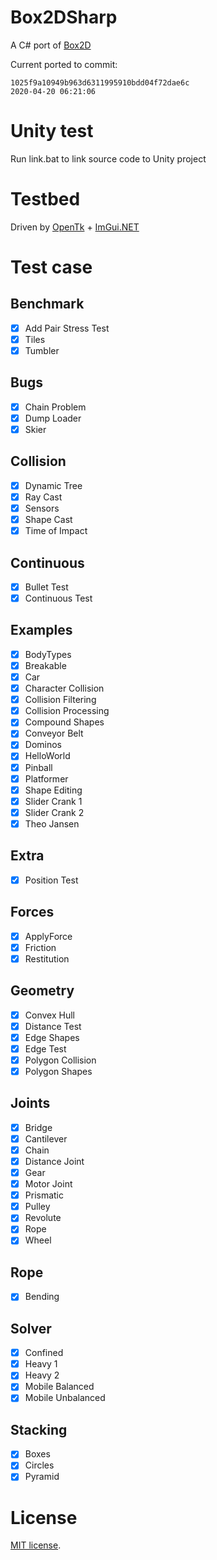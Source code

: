 # Box2DSharp
A C# port of [Box2D](https://github.com/erincatto/Box2D)

Current ported to commit:
```
1025f9a10949b963d6311995910bdd04f72dae6c
2020-04-20 06:21:06
```

# Unity test
Run link.bat to link source code to Unity project

# Testbed
Driven by [OpenTk](https://github.com/opentk/opentk) + [ImGui.NET](https://github.com/mellinoe/imgui.net)

# Test case
## Benchmark
* [x] Add Pair Stress Test
* [x] Tiles
* [x] Tumbler

## Bugs
* [x] Chain Problem
* [x] Dump Loader
* [x] Skier

## Collision
* [x] Dynamic Tree
* [x] Ray Cast
* [x] Sensors
* [x] Shape Cast
* [x] Time of Impact

## Continuous
* [x] Bullet Test
* [x] Continuous Test

## Examples
* [x] BodyTypes
* [x] Breakable
* [x] Car
* [x] Character Collision
* [x] Collision Filtering
* [x] Collision Processing
* [x] Compound Shapes
* [x] Conveyor Belt
* [x] Dominos
* [x] HelloWorld
* [x] Pinball
* [x] Platformer
* [x] Shape Editing
* [x] Slider Crank 1
* [x] Slider Crank 2
* [x] Theo Jansen

## Extra
* [x] Position Test

## Forces
* [x] ApplyForce
* [x] Friction
* [x] Restitution

## Geometry
* [x] Convex Hull
* [x] Distance Test
* [x] Edge Shapes
* [x] Edge Test
* [x] Polygon Collision
* [x] Polygon Shapes

## Joints
* [x] Bridge
* [x] Cantilever
* [x] Chain
* [x] Distance Joint
* [x] Gear
* [x] Motor Joint
* [x] Prismatic
* [x] Pulley
* [x] Revolute
* [x] Rope
* [x] Wheel

## Rope
* [x] Bending

## Solver
* [x] Confined
* [x] Heavy 1
* [x] Heavy 2
* [x] Mobile Balanced
* [x] Mobile Unbalanced

## Stacking
* [x] Boxes
* [x] Circles
* [x] Pyramid

# License
[MIT license](https://en.wikipedia.org/wiki/MIT_License).

